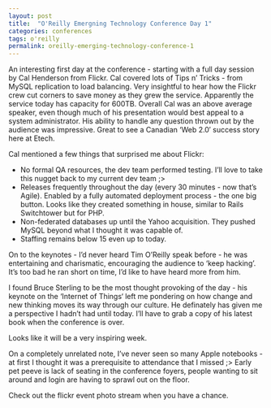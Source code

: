 ```yaml
---
layout: post
title:  "O'Reilly Emergning Technology Conference Day 1"
categories: conferences
tags: o'reilly
permalink: oreilly-emerging-technology-conference-1
---
```


An interesting first day at the conference - starting with a full day session by Cal Henderson from Flickr. Cal covered lots of Tips n’ Tricks - from MySQL replication to load balancing. Very insightful to hear how the Flickr crew cut corners to save money as they grew the service. Apparently the service today has capacity for 600TB. Overall Cal was an above average speaker, even though much of his presentation would best appeal to a system administrator. His ability to handle any question thrown out by the audience was impressive. Great to see a Canadian ‘Web 2.0′ success story here at Etech.

Cal mentioned a few things that surprised me about Flickr:

- No formal QA resources, the dev team performed testing. I’ll love to take this nugget back to my current dev team ;>
- Releases frequently throughout the day (every 30 minutes - now that’s Agile). Enabled by a fully automated deployment process - the one big button. Looks like they created something in house, similar to Rails Switchtower but for PHP.
- Non-federated databases up until the Yahoo acquisition. They pushed MySQL beyond what I thought it was capable of.
- Staffing remains below 15 even up to today.

On to the keynotes - I’d never heard Tim O’Reilly speak before - he was entertaining and charismatic, encouraging the audience to ‘keep hacking’. It’s too bad he ran short on time, I’d like to have heard more from him.

I found Bruce Sterling to be the most thought provoking of the day - his keynote on the ‘Internet of Things‘ left me pondering on how change and new thinking moves its way through our culture. He definately has given me a perspective I hadn’t had until today. I’ll have to grab a copy of his latest book when the conference is over.

Looks like it will be a very inspiring week.

On a completely unrelated note, I’ve never seen so many Apple notebooks - at first I thought it was a prerequisite to attendance that I missed ;> Early pet peeve is lack of seating in the conference foyers, people wanting to sit around and login are having to sprawl out on the floor.

Check out the flickr event photo stream when you have a chance.